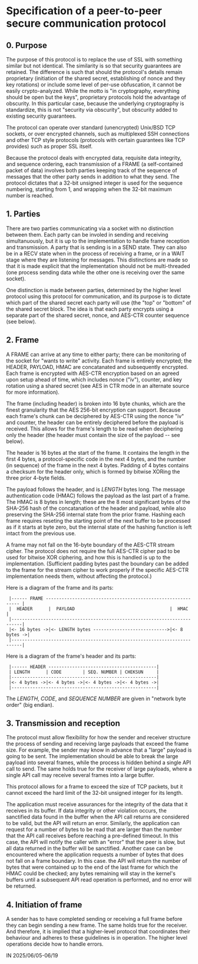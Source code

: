 # Specification of a peer-to-peer secure communication protocol

## 0. Purpose

The purpose of this protocol is to replace the use of SSL with something
similar but not identical. The similarity is so that security guarantees are
retained. The difference is such that should the protocol's details remain
proprietary (initiation of the shared secret, establishing of nonce and they
key rotations) or include some level of per-use obfuscation, it cannot be
easily crypto-analyzed. While the motto is "in cryptography, everything should
be open but the keys", proprietary protocols hold the advantage of obscurity.
In this particular case, because the underlying cryptography is standardize,
this is not "security via obscurity", but obscurity added to existing security
guarantees.

The protocol can operate over standard (unencrypted) Unix/BSD TCP sockets,
or over encrypted channels, such as multiplexed SSH connections and other TCP
style protocols (protocols with certain guarantees like TCP provides) such
as proper SSL itself.

Because the protocol deals with encrypted data, requisite data integrity,
and sequence ordering, each transmission of a FRAME (a self-contained packet
of data) involves both parties keeping track of the sequence of messages
that the other party sends in addition to what they send. The protocol dictates
that a 32-bit unsigned integer is used for the sequence numbering, starting
from 1, and wrapping when the 32-bit maximum number is reached.


## 1. Parties

There are two parties communicating via a socket with no distinction between
them. Each party can be involed in sending and receiving simultanuously, but
it is up to the implementation to handle frame reception and transmission.
A party that is sending is in a SEND state. They can also be in a RECV state
when in the process of receiving a frame, or in a WAIT stage where they are
listening for messages. This distinctions are made so that it is made explicit
that the implementation should not be multi-threaded (one process sending data
while the other one is receiving over the same socket).

One distinction is made between parties, determined by the higher level
protocol using this protocol for communication, and its purpose is to dictate
which part of the shared secret each party will use (the "top" or "bottom" of
the shared secret block. The idea is that each party encrypts using a separate
part of the shared secret, nonce, and AES-CTR counter sequence (see below).


## 2. Frame

A FRAME can arrive at any time to either party; there can be monitoring of the
socket for "wants to write" activity. Each frame is entirely encrypted; the
HEADER, PAYLOAD, HMAC are concatanated and subsequently encrypted. Each frame
is encrypted with AES-CTR encryption based on an agreed upon setup ahead of
time, which includes nonce ("iv"), counter, and key rotation using a shared
secret (see AES in CTR mode in an alternate source for more information).

The frame (including header) is broken into 16 byte chunks, which are the
finest granularity that the AES 256-bit encryption can support. Because each
frame's chunk can be deciphered by AES-CTR using the nonce "iv" and counter,
the header can be entirely deciphered before the payload is received. This
allows for the frame's length to be read when deciphering only the header
(the header must contain the size of the payload -- see below).

The header is 16 bytes at the start of the frame. It contains the length
in the first 4 bytes, a protocol-specific code in the next 4 bytes, and the
number (in sequence) of the frame in the next 4 bytes. Padding of 4 bytes
contains a checksum for the header only, which is formed by bitwise XORing
the three prior 4-byte fields.

The payload follows the header, and is *LENGTH* bytes long. The message
authentication code (HMAC) follows the payload as the last part of a frame.
The HMAC is 8 bytes in length; these are the 8 most significant bytes of the
SHA-256 hash of the concatanation of the header and payload, while also
preserving the SHA-256 internal state from the prior frame. Hashing each
frame requires reseting the starting point of the next buffer to be processed
as if it starts at byte zero, but the internal state of the hashing function
is left intact from the previous use.

A frame may not fall on the 16-byte boundary of the AES-CTR stream cipher.
The protocol does not require the full AES-CTR cipher pad to be used for
bitwise XOR ciphering, and how this is handled is up to the implementation.
(Sufficient padding bytes past the boundary can be added to the frame for
the stream cipher to work properly if the specific AES-CTR implementation
needs them, without affecting the protocol.)

Here is a diagram of the frame and its parts:

```
 |------ FRAME ------------------------------------------------------------ |
 |  HEADER      |  PAYLOAD                                    |  HMAC       |
 |--------------------------------------------------------------------------|
 |<- 16 bytes ->|<- LENGTH bytes ---------------------------->|<- 8 bytes ->|
 |--------------------------------------------------------------------------|
```

Here is a diagram of the frame's header and its parts:
```
 |------ HEADER -----------------------------------------|
 | LENGTH      | CODE        | SEQ. NUMBER | CHEKSUN     | 
 |-------------------------------------------------------|
 |<- 4 bytes ->|<- 4 bytes ->|<- 4 bytes ->|<- 4 bytes ->|
 |-------------------------------------------------------|
```

The *LENGTH*, *CODE*, and *SEQUENCE NUMBER* are given in "network byte order"
(big endian).


## 3. Transmission and reception

The protocol must allow flexibility for how the sender and receiver structure
the process of sending and receiving large payloads that exceed the frame size.
For example, the sender may know in advance that a "large" payload is going to
be sent. The implementation should be able to break the large payload into
several frames, while the process is hidden behind a single API call to send.
The same holds true for the receiver of large payloads, where a single API
call may receive several frames into a large buffer.

This protocol allows for a frame to exceed the size of TCP packets, but it
cannot exceed the hard limit of the 32-bit unsigned integer for its length.

The application must receive assurances for the integrity of the data that
it receives in its buffer. If data integrity or other violation occurs, the
sanctified data found in the buffer when the API call returns are considered
to be valid, but the API will return an error. Similarly, the application
can request for a number of bytes to be read that are larger than the number
that the API call receives before reaching a pre-defined timeout. In this
case, the API will notify the caller with an "error" that the peer is slow,
but all data returned in the buffer will be sanctified. Another case can be
encountered where the application requests a number of bytes that does not
fall on a frame boundary. In this case. the API will return the number of
bytes that were contained up to the end of the last frame for which the HMAC
could be checked; any bytes remaining will stay in the kernel's buffers until
a subsequent API read operation is performed, and no error will be returned.


## 4. Initiation of frame

A sender has to have completed sending or receiving a full frame before they
can begin sending a new frame. The same holds true for the receiver. And
therefore, it is implied that a higher-level protocol that coordinates their
behaviour and adheres to these guidelines is in operation. The higher level
operations decide how to handle errors.

IN 2025/06/05-06/19

